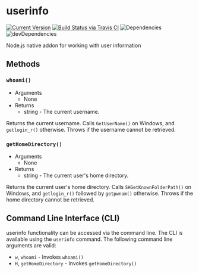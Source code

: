 # userinfo

[![Current Version](https://img.shields.io/npm/v/userinfo.svg)](https://www.npmjs.org/package/userinfo)
[![Build Status via Travis CI](https://travis-ci.org/continuationlabs/userinfo.svg?branch=master)](https://travis-ci.org/continuationlabs/userinfo)
![Dependencies](http://img.shields.io/david/continuationlabs/userinfo.svg)
![devDependencies](http://img.shields.io/david/dev/continuationlabs/userinfo.svg)

Node.js native addon for working with user information

## Methods

### `whoami()`

  - Arguments
    - None
  - Returns
    - string - The current username.

Returns the current username. Calls `GetUserName()` on Windows, and `getlogin_r()` otherwise. Throws if the username cannot be retrieved.

### `getHomeDirectory()`

  - Arguments
    - None
  - Returns
    - string - The current user's home directory.

Returns the current user's home directory. Calls `SHGetKnownFolderPath()` on Windows, and `getlogin_r()` followed by `getpwnam()` otherwise. Throws if the home directory cannot be retrieved.

## Command Line Interface (CLI)

userinfo functionality can be accessed via the command line. The CLI is available using the `userinfo` command. The following command line arguments are valid:

  - `w`, `whoami` - Invokes `whoami()`
  - `H`, `getHomeDirectory` - Invokes `getHomeDirectory()`
